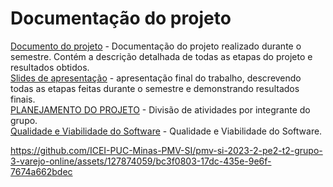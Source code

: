 # Documentação do projeto

[Documento do projeto](https://github.com/ICEI-PUC-Minas-PMV-SI/pmv-si-2023-2-pe2-t2-grupo-3-varejo-online/files/13624555/Documento.do.projeto.pdf)  - Documentação do projeto realizado durante o semestre. Contém a descrição detalhada de todas as etapas do projeto e resultados obtidos. <br> 
[Slides de apresentação](https://github.com/ICEI-PUC-Minas-PMV-SI/pmv-si-2023-2-pe2-t2-grupo-3-varejo-online/files/13624557/PetCare.pptx) - apresentação final do trabalho, descrevendo todas as etapas feitas durante o semestre e demonstrando resultados finais. <br>
[PLANEJAMENTO DO PROJETO](https://github.com/ICEI-PUC-Minas-PMV-SI/pmv-si-2023-2-pe2-t2-grupo-3-varejo-online/files/13624938/PLANEJAMENTO.DO.PROJETO.xlsx) - Divisão de atividades por integrante do grupo. <br>
[Qualidade e Viabilidade do Software](https://github.com/ICEI-PUC-Minas-PMV-SI/pmv-si-2023-2-pe2-t2-grupo-3-varejo-online/files/13624943/Lista.de.Conferencia.-.Qualidade.e.Viabilidade.do.Software.xlsx) - Qualidade e Viabilidade do Software.
<br>



https://github.com/ICEI-PUC-Minas-PMV-SI/pmv-si-2023-2-pe2-t2-grupo-3-varejo-online/assets/127874059/bc3f0803-17dc-435e-9e6f-7674a662bdec

